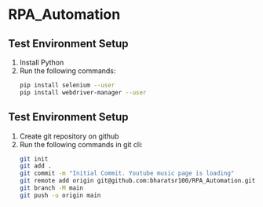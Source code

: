 # RPA_Automation

## Test Environment Setup

1. Install Python
2. Run the following commands:
   ```bash
   pip install selenium --user
   pip install webdriver-manager --user

## Test Environment Setup

1. Create git repository on github
2. Run the following commands in git cli:
    ```bash
    git init
    git add .
    git commit -m "Initial Commit. Youtube music page is loading"
    git remote add origin git@github.com:bharatsr100/RPA_Automation.git
    git branch -M main
    git push -u origin main
